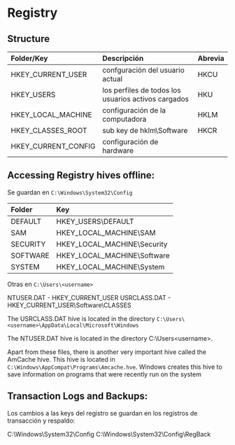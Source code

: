 # Registry

## Structure

| Folder/Key            | Descripción                       | Abrevia |
|:-------------------------------|:-------------------------|:-----------------
| HKEY_CURRENT_USER     | confguración del usuario actual   | HKCU
| HKEY_USERS            | los perfiles de todos los usuarios activos cargados | HKU 
| HKEY_LOCAL_MACHINE    | configuración de la computadora   | HKLM
| HKEY_CLASSES_ROOT     | sub key de hklm\Software          | HKCR
| HKEY_CURRENT_CONFIG   | configuración de hardware         | 

## Accessing Registry hives offline:

Se guardan en `C:\Windows\System32\Config`

| Folder    | Key  
|:----------|:------------------------
| DEFAULT   | HKEY_USERS\DEFAULT
| SAM       | HKEY_LOCAL_MACHINE\SAM
| SECURITY  | HKEY_LOCAL_MACHINE\Security
| SOFTWARE  | HKEY_LOCAL_MACHINE\Software
| SYSTEM    | HKEY_LOCAL_MACHINE\System

Otras en `C:\Users\<username>`

NTUSER.DAT - HKEY_CURRENT_USER 
USRCLASS.DAT - HKEY_CURRENT_USER\Software\CLASSES

The USRCLASS.DAT hive is located in the directory `C:\Users\<username>\AppData\Local\Microsoft\Windows`

The NTUSER.DAT hive is located in the directory C:\Users\<username>\.

Apart from these files, there is another very important hive called the AmCache hive. This hive is located in `C:\Windows\AppCompat\Programs\Amcache.hve`. Windows creates this hive to save information on programs that were recently run on the system

## Transaction Logs and Backups:

Los cambios a las keys del registro se guardan en los registros de transacción y respaldo:

C:\Windows\System32\Config
C:\Windows\System32\Config\RegBack